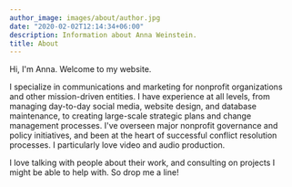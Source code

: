 ```yaml
---
author_image: images/about/author.jpg
date: "2020-02-02T12:14:34+06:00"
description: Information about Anna Weinstein.
title: About
---
```


Hi, I'm Anna. Welcome to my website.

I specialize in communications and marketing for nonprofit organizations and other mission-driven entities. I have experience at all levels, from managing day-to-day social media, website design, and database maintenance, to creating large-scale strategic plans and change management processes. I've overseen major nonprofit governance and policy initiatives, and been at the heart of successful conflict resolution processes. I particularly love video and audio production.

I love talking with people about their work, and consulting on projects I might be able to help with. So drop me a line! 